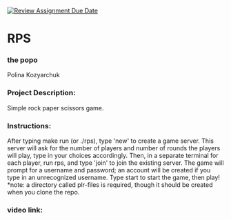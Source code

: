[![Review Assignment Due Date](https://classroom.github.com/assets/deadline-readme-button-22041afd0340ce965d47ae6ef1cefeee28c7c493a6346c4f15d667ab976d596c.svg)](https://classroom.github.com/a/Vh67aNdh)
# RPS

### the popo
Polina Kozyarchuk

### Project Description:
Simple rock paper scissors game. 
  
### Instructions:
After typing make run (or ./rps), type 'new' to create a game server. This server will ask for the number of players and number of rounds the players will play, type in your choices accordingly. Then, in a separate terminal for each player, run rps, and type 'join' to join the existing server. The game will prompt for a username and password; an account will be created if you type in an unrecognized username. Type start to start the game, then play!
*note: a directory called plr-files is required, though it should be created when you clone the repo.

### video link:
